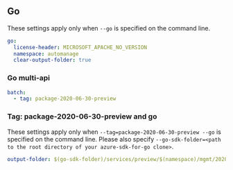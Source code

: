 ## Go

These settings apply only when `--go` is specified on the command line.

``` yaml $(go)
go:
  license-header: MICROSOFT_APACHE_NO_VERSION
  namespace: automanage
  clear-output-folder: true
```

### Go multi-api

``` yaml $(go) && $(multiapi)
batch:
  - tag: package-2020-06-30-preview
```

### Tag: package-2020-06-30-preview and go

These settings apply only when `--tag=package-2020-06-30-preview --go` is specified on the command line.
Please also specify `--go-sdk-folder=<path to the root directory of your azure-sdk-for-go clone>`.

``` yaml $(tag) == 'package-2020-06-30-preview' && $(go)
output-folder: $(go-sdk-folder)/services/preview/$(namespace)/mgmt/2020-06-30-preview/$(namespace)
```